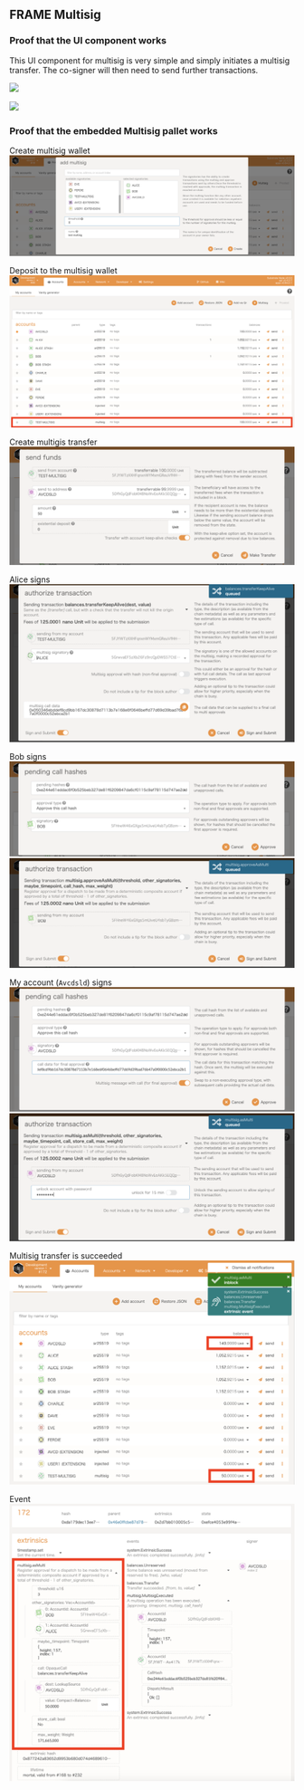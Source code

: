 ## FRAME Multisig

### Proof that the UI component works
This UI component for multisig is very simple and simply initiates a multisig transfer. The co-signer will then need to send further transactions.

![](./proof_multisig_work/1_create_multisig_transfer.png)

![](./proof_multisig_work/2_event.png)


### Proof that the embedded Multisig pallet works

Create multisig wallet
![](./proof_multisig_work/1_create_multisig_wallet.png)

Deposit to the multisig wallet
![](./proof_multisig_work/2_multisig_wallet_balance.png)

Create multigis transfer
![](./proof_multisig_work/3_make_multisig_transfer.png)

Alice signs
![](./proof_multisig_work/4_alice_sign_submit.png)

Bob signs
![](./proof_multisig_work/5_bob_sign.png)
![](./proof_multisig_work/6_bob_sign_submit.png)

My account (`Avcdsld`) signs
![](./proof_multisig_work/7_avcdsld_sign.png)
![](./proof_multisig_work/8_avcdsld_sign_submit.png)

Multisig transfer is succeeded
![](./proof_multisig_work/9_multisig_transfer_completed.png)

Event
![](./proof_multisig_work/10_event.png)
